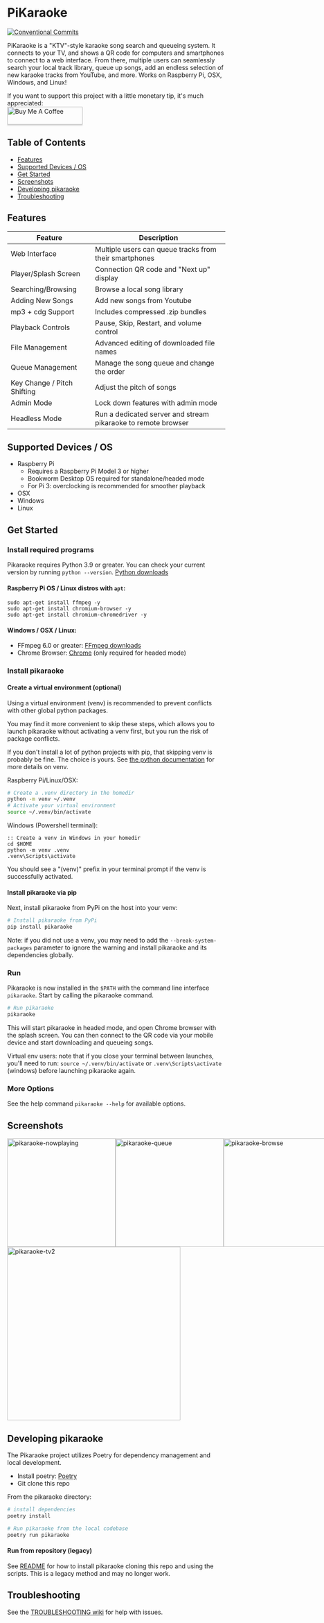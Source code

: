 # PiKaraoke

[![Conventional Commits](https://img.shields.io/badge/Conventional%20Commits-1.0.0-green.svg)](https://conventionalcommits.org)

PiKaraoke is a "KTV"-style karaoke song search and queueing system. It connects to your TV, and shows a QR code for computers and smartphones to connect to a web interface. From there, multiple users can seamlessly search your local track library, queue up songs, add an endless selection of new karaoke tracks from YouTube, and more. Works on Raspberry Pi, OSX, Windows, and Linux!

If you want to support this project with a little monetary tip, it's much appreciated: <br/>
<a href="https://www.buymeacoffee.com/vicwomg" target="_blank"><img src="https://www.buymeacoffee.com/assets/img/custom_images/orange_img.png" alt="Buy Me A Coffee" style="height: 41px !important;width: 174px !important;box-shadow: 0px 3px 2px 0px rgba(190, 190, 190, 0.5) !important;-webkit-box-shadow: 0px 3px 2px 0px rgba(190, 190, 190, 0.5) !important;" ></a>

## Table of Contents

- [Features](#features)
- [Supported Devices / OS](#supported-devices--os)
- [Get Started](#get-started)
- [Screenshots](#screenshots)
- [Developing pikaraoke](#developing-pikaraoke)
- [Troubleshooting](#troubleshooting)

## Features

| **Feature**                 | **Description**                                               |
| --------------------------- | ------------------------------------------------------------- |
| Web Interface               | Multiple users can queue tracks from their smartphones        |
| Player/Splash Screen        | Connection QR code and "Next up" display                      |
| Searching/Browsing          | Browse a local song library                                   |
| Adding New Songs            | Add new songs from Youtube                                    |
| mp3 + cdg Support           | Includes compressed .zip bundles                              |
| Playback Controls           | Pause, Skip, Restart, and volume control                      |
| File Management             | Advanced editing of downloaded file names                     |
| Queue Management            | Manage the song queue and change the order                    |
| Key Change / Pitch Shifting | Adjust the pitch of songs                                     |
| Admin Mode                  | Lock down features with admin mode                            |
| Headless Mode               | Run a dedicated server and stream pikaraoke to remote browser |

## Supported Devices / OS

- Raspberry Pi
  - Requires a Raspberry Pi Model 3 or higher
  - Bookworm Desktop OS required for standalone/headed mode
  - For Pi 3: overclocking is recommended for smoother playback
- OSX
- Windows
- Linux

## Get Started

### Install required programs

Pikaraoke requires Python 3.9 or greater. You can check your current version by running `python --version`. [Python downloads](https://www.python.org/downloads/)

#### Raspberry Pi OS / Linux distros with `apt`:

```
sudo apt-get install ffmpeg -y
sudo apt-get install chromium-browser -y
sudo apt-get install chromium-chromedriver -y
```

#### Windows / OSX / Linux:

- FFmpeg 6.0 or greater: [FFmpeg downloads](https://ffmpeg.org/download.html)
- Chrome Browser: [Chrome](http://google.com/chrome) (only required for headed mode)

### Install pikaraoke

#### Create a virtual environment (optional)

Using a virtual environment (venv) is recommended to prevent conflicts with other global python packages.

You may find it more convenient to skip these steps, which allows you to launch pikaraoke without activating a venv first, but you run the risk of package conflicts.

If you don't install a lot of python projects with pip, that skipping venv is probably be fine. The choice is yours. See [the python documentation](https://docs.python.org/3/library/venv.html) for more details on venv.

Raspberry Pi/Linux/OSX:

```sh
# Create a .venv directory in the homedir
python -m venv ~/.venv
# Activate your virtual environment
source ~/.venv/bin/activate
```

Windows (Powershell terminal):

```batch
:: Create a venv in Windows in your homedir
cd $HOME
python -m venv .venv
.venv\Scripts\activate
```

You should see a "(venv)" prefix in your terminal prompt if the venv is successfully activated.

#### Install pikaraoke via pip

Next, install pikaraoke from PyPi on the host into your venv:

```sh
# Install pikaraoke from PyPi
pip install pikaraoke
```

Note: if you did not use a venv, you may need to add the `--break-system-packages` parameter to ignore the warning and install pikaraoke and its dependencies globally.

### Run

Pikaraoke is now installed in the `$PATH` with the command line interface `pikaraoke`. Start by calling the pikaraoke command.

```sh
# Run pikaraoke
pikaraoke
```

This will start pikaraoke in headed mode, and open Chrome browser with the splash screen. You can then connect to the QR code via your mobile device and start downloading and queueing songs.

Virtual env users: note that if you close your terminal between launches, you'll need to run:
`source ~/.venv/bin/activate` or `.venv\Scripts\activate` (windows) before launching pikaraoke again.

### More Options

See the help command `pikaraoke --help` for available options.

## Screenshots

<div style="display: flex">
<img width="250" alt="pikaraoke-nowplaying" src="https://user-images.githubusercontent.com/4107190/95813193-2cd5c180-0ccc-11eb-89f4-11a69676dc6f.png">
<img width="250" alt="pikaraoke-queue" src="https://user-images.githubusercontent.com/4107190/95813195-2d6e5800-0ccc-11eb-8f00-1369350a8a1c.png">
<img width="250"  alt="pikaraoke-browse" src="https://user-images.githubusercontent.com/4107190/95813182-27787700-0ccc-11eb-82c8-fde7f0a631c1.png">
<img width="250"  alt="pikaraoke-search1" src="https://user-images.githubusercontent.com/4107190/95813197-2e06ee80-0ccc-11eb-9bf9-ddb24d988332.png">
<img width="250"  alt="pikaraoke-search2" src="https://user-images.githubusercontent.com/4107190/95813190-2ba49480-0ccc-11eb-84e3-f902cbd489a2.png">
</div>
<img width="400" alt="pikaraoke-tv2" src="https://user-images.githubusercontent.com/4107190/95813564-019fa200-0ccd-11eb-95e1-57a002c357a3.png">
  </p>

## Developing pikaraoke

The Pikaraoke project utilizes Poetry for dependency management and local development.

- Install poetry: [Poetry](https://python-poetry.org/docs/#installation)
- Git clone this repo

From the pikaraoke directory:

```sh
# install dependencies
poetry install
```

```sh
# Run pikaraoke from the local codebase
poetry run pikaraoke
```

#### Run from repository (legacy)

See [README](../scripts/README.md) for how to install pikaraoke cloning this repo and using the
scripts. This is a legacy method and may no longer work.

## Troubleshooting

See the [TROUBLESHOOTING wiki](https://github.com/vicwomg/pikaraoke/wiki/FAQ-&-Troubleshooting) for help with issues.
